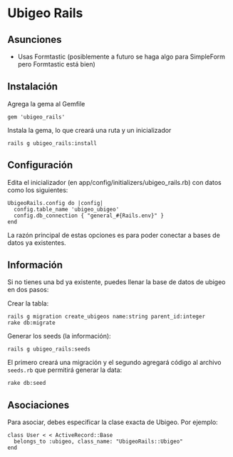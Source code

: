 # Ubigeo Rails

## Asunciones

- Usas Formtastic (posiblemente a futuro se haga algo para SimpleForm pero Formtastic está bien)

## Instalación

Agrega la gema al Gemfile
    
    gem 'ubigeo_rails'
    
Instala la gema, lo que creará una ruta y un inicializador

    rails g ubigeo_rails:install

## Configuración

Edita el inicializador (en app/config/initializers/ubigeo_rails.rb) con datos como los siguientes:

    UbigeoRails.config do |config|
      config.table_name 'ubigeo_ubigeo'
      config.db_connection { "general_#{Rails.env}" }
    end

La razón principal de estas opciones es para poder conectar a bases de datos ya existentes.

## Información

Si no tienes una bd ya existente, puedes llenar la base de datos de ubigeo en dos pasos:

Crear la tabla:

    rails g migration create_ubigeos name:string parent_id:integer
    rake db:migrate 

Generar los seeds (la información):

    rails g ubigeo_rails:seeds

El primero creará una migración y el segundo agregará código al archivo `seeds.rb` que permitirá generar la data:

    rake db:seed

## Asociaciones

Para asociar, debes especificar la clase exacta de Ubigeo. Por ejemplo:

    class User < < ActiveRecord::Base
      belongs_to :ubigeo, class_name: "UbigeoRails::Ubigeo"
    end